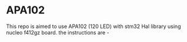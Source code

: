 # APA102

This repo is aimed to use APA102 (120 LED) with stm32 Hal library using nucleo f412gz board. the instructions are -  
